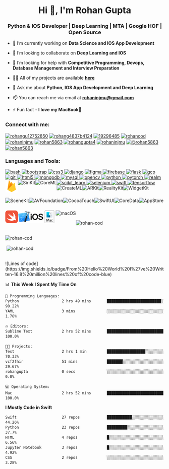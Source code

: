 <h1 align="center">Hi 👋, I'm Rohan Gupta</h1>
<h3 align="center">Python & IOS Developer | Deep Learning | MTA | Google HOF | Open Source</h3>


- 🔭 I’m currently working on **Data Science and IOS App Development**

- 👯 I’m looking to collaborate on **Deep Learning and IOS**

- 🤝 I’m looking for help with **Competitive Programming, Devops, Database Management and Interview Preparation**

- 👨‍💻 All of my projects are available [**here**](https://github.com/Rohan-cod?tab=repositories&q=&type=source&language=)

- 💬 Ask me about **Python, IOS App Development and Deep Learning**

- 📫 You can reach me via email at **rohaninjmu@gmail.com**

- ⚡ Fun fact - **I love my MacBook**

<p align="left"> 
<h3 align="left">Connect with me:</h3>
<a href="https://twitter.com/rohangu12752850" target="blank"><img align="center" src="https://cdn.jsdelivr.net/npm/simple-icons@3.0.1/icons/twitter.svg" alt="rohangu12752850" height="30" width="40" /></a>
<a href="https://linkedin.com/in/rohang4837b4124" target="blank"><img align="center" src="https://cdn.jsdelivr.net/npm/simple-icons@3.0.1/icons/linkedin.svg" alt="rohang4837b4124" height="30" width="40" /></a>
<a href="https://stackoverflow.com/users/14105345/rohan-gupta" target="blank"><img align="center" src="https://cdn.jsdelivr.net/npm/simple-icons@3.0.1/icons/stackoverflow.svg" alt="19296485" height="30" width="40" /></a>
<a href="https://kaggle.com/rohancod" target="blank"><img align="center" src="https://cdn.jsdelivr.net/npm/simple-icons@3.0.1/icons/kaggle.svg" alt="rohancod" height="30" width="40" /></a>
<a href="https://fb.com/rohaninjmu" target="blank"><img align="center" src="https://cdn.jsdelivr.net/npm/simple-icons@3.0.1/icons/facebook.svg" alt="rohaninjmu" height="30" width="40" /></a>
<a href="https://www.codechef.com/users/rohan5863" target="blank"><img align="center" src="https://cdn.jsdelivr.net/npm/simple-icons@3.1.0/icons/codechef.svg" alt="rohan5863" height="30" width="40" /></a>
<a href="https://www.hackerrank.com/rohangupta4" target="blank"><img align="center" src="https://cdn.jsdelivr.net/npm/simple-icons@3.0.1/icons/hackerrank.svg" alt="rohangupta4" height="30" width="40" /></a>
<a href="https://www.leetcode.com/rohaninjmu" target="blank"><img align="center" src="https://cdn.jsdelivr.net/npm/simple-icons@3.0.1/icons/leetcode.svg" alt="rohaninjmu" height="30" width="40" /></a>
<a href="https://www.hackerearth.com/@rohan5863" target="blank"><img align="center" src="https://cdn.jsdelivr.net/npm/simple-icons@3.0.1/icons/hackerearth.svg" alt="@rohan5863" height="30" width="40" /></a>
<a href="https://auth.geeksforgeeks.org/user/rohan5863" target="blank"><img align="center" src="https://cdn.jsdelivr.net/npm/simple-icons@3.0.1/icons/geeksforgeeks.svg" alt="rohan5863" height="30" width="40" /></a>
</p>

<h3 align="left">Languages and Tools:</h3>
<p align="left"> <a href="https://www.gnu.org/software/bash/" target="_blank"> <img src="https://www.vectorlogo.zone/logos/gnu_bash/gnu_bash-icon.svg" alt="bash" width="40" height="40"/> </a> <a href="https://getbootstrap.com" target="_blank"> <img src="https://devicons.github.io/devicon/devicon.git/icons/bootstrap/bootstrap-plain.svg" alt="bootstrap" width="40" height="40"/> </a> <a href="https://www.w3schools.com/css/" target="_blank"> <img src="https://devicons.github.io/devicon/devicon.git/icons/css3/css3-original-wordmark.svg" alt="css3" width="40" height="40"/> </a> <a href="https://www.djangoproject.com/" target="_blank"> <img src="https://devicons.github.io/devicon/devicon.git/icons/django/django-original.svg" alt="django" width="40" height="40"/> </a> <a href="https://www.figma.com/" target="_blank"> <img src="https://www.vectorlogo.zone/logos/figma/figma-icon.svg" alt="figma" width="40" height="40"/> </a> <a href="https://firebase.google.com/" target="_blank"> <img src="https://www.vectorlogo.zone/logos/firebase/firebase-icon.svg" alt="firebase" width="40" height="40"/> </a> <a href="" target="_blank"> <img src="https://www.vectorlogo.zone/logos/pocoo_flask/pocoo_flask-icon.svg" alt="flask" width="40" height="40"/> </a> <a href="https://cloud.google.com" target="_blank"> <img src="https://www.vectorlogo.zone/logos/google_cloud/google_cloud-icon.svg" alt="gcp" width="40" height="40"/> </a> <a href="https://git-scm.com/" target="_blank"> <img src="https://www.vectorlogo.zone/logos/git-scm/git-scm-icon.svg" alt="git" width="40" height="40"/> </a> <a href="https://www.w3.org/html/" target="_blank"> <img src="https://devicons.github.io/devicon/devicon.git/icons/html5/html5-original-wordmark.svg" alt="html5" width="40" height="40"/> </a> <a href="https://www.mongodb.com/" target="_blank"> <img src="https://devicons.github.io/devicon/devicon.git/icons/mongodb/mongodb-original-wordmark.svg" alt="mongodb" width="40" height="40"/> </a> <a href="https://www.mysql.com/" target="_blank"> <img src="https://devicons.github.io/devicon/devicon.git/icons/mysql/mysql-original-wordmark.svg" alt="mysql" width="40" height="40"/> </a> <a href="https://opencv.org/" target="_blank"> <img src="https://www.vectorlogo.zone/logos/opencv/opencv-icon.svg" alt="opencv" width="40" height="40"/> </a> <a href="https://www.python.org" target="_blank"> <img src="https://devicons.github.io/devicon/devicon.git/icons/python/python-original.svg" alt="python" width="40" height="40"/> </a> <a href="https://pytorch.org/" target="_blank"> <img src="https://www.vectorlogo.zone/logos/pytorch/pytorch-icon.svg" alt="pytorch" width="40" height="40"/> </a> <a href="" target="_blank"> <img src="https://raw.githubusercontent.com/bestofjs/bestofjs-webui/8665e8c267a0215f3159df28b33c365198101df5/public/logos/realm.svg" alt="realm" width="40" height="40"/> </a> <a href="" target="_blank"> <img src="https://upload.wikimedia.org/wikipedia/commons/0/05/Scikit_learn_logo_small.svg" alt="scikit_learn" width="40" height="40"/> </a> <a href="https://www.selenium.dev" target="_blank"> <img src="https://raw.githubusercontent.com/detain/svg-logos/780f25886640cef088af994181646db2f6b1a3f8/svg/selenium-logo.svg" alt="selenium" width="40" height="40"/> </a> <a href="" target="_blank"> <img src="https://devicons.github.io/devicon/devicon.git/icons/swift/swift-original-wordmark.svg" alt="swift" width="40" height="40"/> </a> <a href="https://www.tensorflow.org" target="_blank"> <img src="https://www.vectorlogo.zone/logos/tensorflow/tensorflow-icon.svg" alt="tensorflow" width="40" height="40"/> </a> <img align="left" alt="Firebase" height="40px" src="https://raw.githubusercontent.com/github/explore/80688e429a7d4ef2fca1e82350fe8e3517d3494d/topics/firebase/firebase.png" /> <img align="left" alt="SiriKit" height="40px" src="https://github.com/jVirus/jVirus/blob/master/Assets/sirikit.png?raw=true" /> <img align="left" alt="CoreML" height="40px" src="https://github.com/jVirus/jVirus/blob/master/Assets/coreml.png?raw=true" />
<img align="left" alt="CreateML" height="40px" src="https://github.com/jVirus/jVirus/blob/master/Assets/createml2.png?raw=true" />
<img align="left" alt="ARKit" height="40px" src="https://github.com/jVirus/jVirus/blob/master/Assets/arkit.png?raw=true" />
<img align="left" alt="RealityKit" height="40px" src="https://github.com/jVirus/jVirus/blob/master/Assets/realitykit.png?raw=true" />
<img align="left" alt="WidgetKit" height="40px" src="https://github.com/jVirus/jVirus/blob/master/Assets/widgetkit.png?raw=true" /> <img align="left" alt="SceneKit" height="40px" src="https://github.com/jVirus/jVirus/blob/master/Assets/scenekit.png?raw=true" /> <img align="left" alt="AVFoundation" height="40px" src="https://github.com/jVirus/jVirus/blob/master/Assets/avfoundation.png?raw=true" /> <img align="left" alt="CocoaTouch" height="40px" src="https://github.com/jVirus/jVirus/blob/master/Assets/cocoatouch.png?raw=true" />
<img align="left" alt="SwiftUI" height="40px" src="https://github.com/jVirus/jVirus/blob/master/Assets/swiftui.png?raw=true" />
<img align="left" alt="CoreData" height="40px" src="https://github.com/jVirus/jVirus/blob/master/Assets/coredata.png?raw=true" /> <img align="left" alt="AppStore" height="40px" src="https://github.com/jVirus/jVirus/blob/master/Assets/appstore.png?raw=true" />
<img align="left" alt="Swift" height="40px" src="https://raw.githubusercontent.com/github/explore/80688e429a7d4ef2fca1e82350fe8e3517d3494d/topics/swift/swift.png" /> <img align="left" alt="Xcode" height="40px" src="https://raw.githubusercontent.com/github/explore/80688e429a7d4ef2fca1e82350fe8e3517d3494d/topics/xcode/xcode.png" /> <img align="left" alt="iOS" height="40px" src="https://raw.githubusercontent.com/github/explore/80688e429a7d4ef2fca1e82350fe8e3517d3494d/topics/ios/ios.png" />
<img align="left" alt="macOS" height="40px" src="https://raw.githubusercontent.com/github/explore/80688e429a7d4ef2fca1e82350fe8e3517d3494d/topics/macos/macos.png" /> <img align="left" alt="macOS" height="40px" src="https://pbs.twimg.com/profile_images/1148952014036054016/xxv7lLvp_400x400.jpg" /></p>
<br>
&nbsp;
<p><img align="left" src="https://github-profile-trophy.vercel.app/?username=Rohan-cod&theme=onedark" alt="rohan-cod" /></p>
<br>
&nbsp;
<p><img align="left" src="https://github-readme-stats.vercel.app/api/top-langs/?username=rohan-cod&layout=compact&theme=radical" alt="rohan-cod" /></p>
<br>
<p>&nbsp;<img align="center" src="https://github-readme-stats.vercel.app/api?username=rohan-cod&show_icons=true&theme=radical" alt="rohan-cod" /></p>
<p></p>
<br>
<!--START_SECTION:waka-->
![Lines of code](https://img.shields.io/badge/From%20Hello%20World%20I%27ve%20Written-16.8%20million%20lines%20of%20code-blue)

📊 **This Week I Spent My Time On** 

```text
💬 Programming Languages: 
Python                   2 hrs 49 mins       ████████████████████████░   98.22% 
YAML                     3 mins              ░░░░░░░░░░░░░░░░░░░░░░░░░   1.78%

🔥 Editors: 
Sublime Text             2 hrs 52 mins       █████████████████████████   100.0%

🐱‍💻 Projects: 
Test                     2 hrs 1 min         █████████████████░░░░░░░░   70.33% 
vcf2fhir                 51 mins             ███████░░░░░░░░░░░░░░░░░░   29.67% 
rohangupta               0 secs              ░░░░░░░░░░░░░░░░░░░░░░░░░   0.0%

💻 Operating System: 
Mac                      2 hrs 52 mins       █████████████████████████   100.0%

```

**I Mostly Code in Swift** 

```text
Swift                    27 repos            ███████████░░░░░░░░░░░░░░   44.26% 
Python                   23 repos            █████████░░░░░░░░░░░░░░░░   37.7% 
HTML                     4 repos             █░░░░░░░░░░░░░░░░░░░░░░░░   6.56% 
Jupyter Notebook         3 repos             █░░░░░░░░░░░░░░░░░░░░░░░░   4.92% 
CSS                      2 repos             ░░░░░░░░░░░░░░░░░░░░░░░░░   3.28%

```



<!--END_SECTION:waka-->
